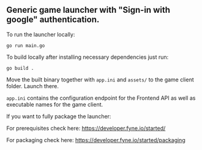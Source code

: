 ## Generic game launcher with "Sign-in with google" authentication.

To run the launcher locally:

```shell
go run main.go
```

To build locally after installing necessary dependencies just run:

```shell
go build .
```

Move the built binary together with `app.ini` and `assets/` to the game client folder. Launch there.

`app.ini` contains the configuration endpoint for the Frontend API as well as executable names for the game client.

If you want to fully package the launcher:

For prerequisites check here:
https://developer.fyne.io/started/

For packaging check here:
https://developer.fyne.io/started/packaging
